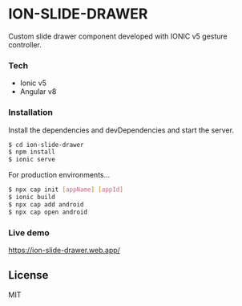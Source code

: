 # ION-SLIDE-DRAWER

Custom slide drawer component developed with IONIC v5 gesture controller. 

### Tech

* Ionic v5
* Angular v8

### Installation

Install the dependencies and devDependencies and start the server.

```sh
$ cd ion-slide-drawer
$ npm install 
$ ionic serve
```

For production environments...

```sh
$ npx cap init [appName] [appId]
$ ionic build
$ npx cap add android
$ npx cap open android
```

### Live demo

https://ion-slide-drawer.web.app/

License
----

MIT
